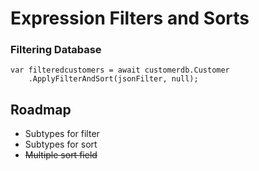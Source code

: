 # Expression Filters and Sorts

### Filtering Database

```
var filteredcustomers = await customerdb.Customer
    .ApplyFilterAndSort(jsonFilter, null);
```

## Roadmap
* Subtypes for filter
* Subtypes for sort
* ~~Multiple sort field~~
